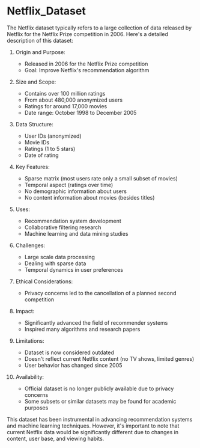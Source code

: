 # Netflix_Dataset

The Netflix dataset typically refers to a large collection of data released by Netflix for the Netflix Prize competition in 2006. Here's a detailed description of this dataset:

1. Origin and Purpose:
   - Released in 2006 for the Netflix Prize competition
   - Goal: Improve Netflix's recommendation algorithm

2. Size and Scope:
   - Contains over 100 million ratings
   - From about 480,000 anonymized users
   - Ratings for around 17,000 movies
   - Date range: October 1998 to December 2005

3. Data Structure:
   - User IDs (anonymized)
   - Movie IDs
   - Ratings (1 to 5 stars)
   - Date of rating

4. Key Features:
   - Sparse matrix (most users rate only a small subset of movies)
   - Temporal aspect (ratings over time)
   - No demographic information about users
   - No content information about movies (besides titles)

5. Uses:
   - Recommendation system development
   - Collaborative filtering research
   - Machine learning and data mining studies

6. Challenges:
   - Large scale data processing
   - Dealing with sparse data
   - Temporal dynamics in user preferences

7. Ethical Considerations:
   - Privacy concerns led to the cancellation of a planned second competition

8. Impact:
   - Significantly advanced the field of recommender systems
   - Inspired many algorithms and research papers

9. Limitations:
   - Dataset is now considered outdated
   - Doesn't reflect current Netflix content (no TV shows, limited genres)
   - User behavior has changed since 2005

10. Availability:
    - Official dataset is no longer publicly available due to privacy concerns
    - Some subsets or similar datasets may be found for academic purposes

This dataset has been instrumental in advancing recommendation systems and machine learning techniques. However, it's important to note that current Netflix data would be significantly different due to changes in content, user base, and viewing habits.
